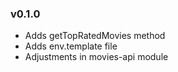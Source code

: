 ### v0.1.0
- Adds getTopRatedMovies method
- Adds env.template file
- Adjustments in movies-api module
